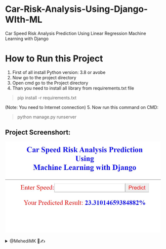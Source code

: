# Car-Risk-Analysis-Using-Django-WIth-ML
Car Speed Risk Analysis Prediction Using Linear Regression Machine Learning with Django

# How to Run this Project

1. First of all install Python version: 3.8 or avobe
2. Now go to the project directory
3. Open cmd go to the Project directory
4. Than you need to install all library from requirements.txt file
> pip install -r requirements.txt

(Note: You need to Internet connection)
5. Now run this command on CMD:
> python manage.py runserver

## Project Screenshort:
![Project Screenshort](./Screenshort.JPG)


<details> 
  <summary>@MehediMK 👋✍</summary>
  <p>Thank you!</p>
</details>
